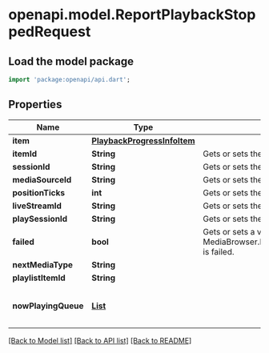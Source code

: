 # openapi.model.ReportPlaybackStoppedRequest

## Load the model package
```dart
import 'package:openapi/api.dart';
```

## Properties
Name | Type | Description | Notes
------------ | ------------- | ------------- | -------------
**item** | [**PlaybackProgressInfoItem**](PlaybackProgressInfoItem.md) |  | [optional] 
**itemId** | **String** | Gets or sets the item identifier. | [optional] 
**sessionId** | **String** | Gets or sets the session id. | [optional] 
**mediaSourceId** | **String** | Gets or sets the media version identifier. | [optional] 
**positionTicks** | **int** | Gets or sets the position ticks. | [optional] 
**liveStreamId** | **String** | Gets or sets the live stream identifier. | [optional] 
**playSessionId** | **String** | Gets or sets the play session identifier. | [optional] 
**failed** | **bool** | Gets or sets a value indicating whether this MediaBrowser.Model.Session.PlaybackStopInfo is failed. | [optional] 
**nextMediaType** | **String** |  | [optional] 
**playlistItemId** | **String** |  | [optional] 
**nowPlayingQueue** | [**List<QueueItem>**](QueueItem.md) |  | [optional] [default to const []]

[[Back to Model list]](../README.md#documentation-for-models) [[Back to API list]](../README.md#documentation-for-api-endpoints) [[Back to README]](../README.md)


